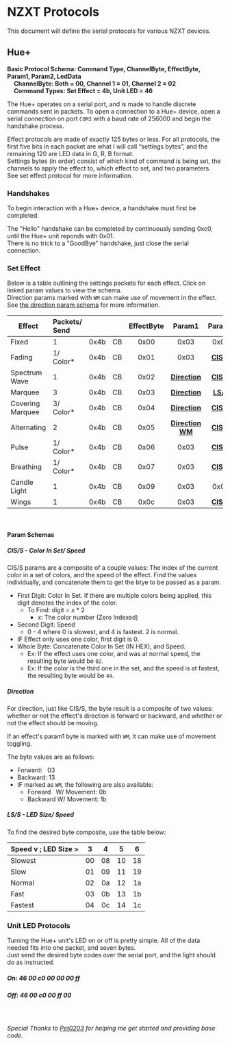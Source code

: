 # NZXT Protocols
This document will define the serial protocols for various NZXT devices.


## Hue+

**Basic Protocol Schema: Command Type, ChannelByte, EffectByte, Param1, Param2, LedData**
<br>&nbsp;&nbsp;&nbsp;&nbsp;**ChannelByte: Both = 00, Channel 1 = 01, Channel 2 = 02**
<br>&nbsp;&nbsp;&nbsp;&nbsp;**Command Types: Set Effect = 4b, Unit LED = 46**

The Hue+ operates on a serial port, and is made to handle discrete commands sent in packets.
To open a connection to a Hue+ device, open a serial connection on port `COM3` with a baud rate of 256000 and begin the handshake process.

Effect protocols are made of exactly 125 bytes or less. For all protocols, the first five bits in each packet are what I will call “settings bytes”, and the remaining 120 are LED data in G, R, B format. 
<br>Settings bytes (in order) consist of which kind of command is being set, the channels to apply the effect to, which effect to set, and two parameters. See set effect protocol for more information.


### Handshakes
To begin interaction with a Hue+ device, a handshake must first be completed.

The "Hello" handshake can be completed by continuously sending 0xc0, until the 
Hue+ unit reponds with 0x01.
<br>There is no trick to a "GoodBye" handshake, just close the serial connection.

### Set Effect 

Below is a table outlining the settings packets for each effect. Click on linked param values to view the schema.
<br>Direction params marked with `WM` can make use of movement in the effect. See [the direction param schema][0] for more information.

| Effect           | Packets/ Send |       |      | EffectByte | Param1                | Param2     |
| -------------    |:--------------| -----:|------|:----------:|:------:               |:-:         |
| Fixed            | 1             |  0x4b | CB   | 0x00       | 0x03                  | 0x02       |
| Fading           | 1/ Color*     |  0x4b | CB   | 0x01       | 0x03                  | [**CIS/S**][1] |
| Spectrum Wave    | 1             |  0x4b | CB   | 0x02       | [**Direction**][0]    | [**CIS/S**][1] |
| Marquee          | 3             |  0x4b | CB   | 0x03       | [**Direction**][0]    | [**LS/S**][2]  |
| Covering Marquee | 3/ Color*     |  0x4b | CB   | 0x04       | [**Direction**][0]    | [**CIS/S**][1] |
| Alternating      | 2             |  0x4b | CB   | 0x05       | [**Direction WM**][0] | [**CIS/S**][1] |
| Pulse            | 1/ Color*     |  0x4b | CB   | 0x06       | 0x03                  | [**CIS/S**][1] |
| Breathing        | 1/ Color*     |  0x4b | CB   | 0x07       | 0x03                  | [**CIS/S**][1] |
| Candle Light     | 1             |  0x4b | CB   | 0x09       | 0x03                  | 0x02           |
| Wings            | 1             |  0x4b | CB   | 0x0c       | 0x03                  | [**CIS/S**][1] |

<br>

#### Param Schemas
##### CIS/S - Color In Set/ Speed
CIS/S params are a composite of a couple values: The index of the current color in a set of colors, and the speed of the effect.
Find the values individually, and concatenate them to get the btye to be passed as a param.
 - First Digit: Color In Set. If there are multiple colors being applied, this digit denotes the index of the color.
    - To Find: digit = *x* * 2
        - *x*: The color number (Zero Indexed)
 - Second Digit: Speed
   - 0 - 4 where 0 is slowest, and 4 is fastest. 2 is normal.
 - IF Effect only uses one color, first digit is 0.
 - Whole Byte: Concatenate Color In Set (IN HEX), and Speed.
   - Ex: If the effect uses one color, and was at normal speed, the resulting byte would be `02`.
   - Ex: If the color is the third one in the set, and the speed is at fastest, the resulting byte would be `44`.

##### Direction
For direction, just like CIS/S, the byte result is a composite of two values: 
whether or not the effect's direction is forward or backward, and whether or not the effect should be moving.

If an effect's param1 byte is marked with `WM`, it can make use of movement toggling.

The byte values are as follows:
 - Forward: &nbsp;&nbsp;03
 - Backward:  13
 - IF marked as `WM`, the following are also available:
   - Forward &nbsp;&nbsp;W/ Movement: 0b
   - Backward W/ Movement: 1b


##### LS/S - LED Size/ Speed
To find the desired byte composite, use the table below:

| Speed v ; LED Size > | 3   | 4   | 5   | 6   |
| :------------------- | :-: | :-: | :-: | :-: |
| Slowest              | 00  | 08  | 10  | 18  |
| Slow                 | 01  | 09  | 11  | 19  |
| Normal               | 02  | 0a  | 12  | 1a  |
| Fast                 | 03  | 0b  | 13  | 1b  |
| Fastest              | 04  | 0c  | 14  | 1c  |


### Unit LED Protocols
Turning the Hue+ unit's LED on or off is pretty simple. All of the data needed fits into one packet, and seven bytes.
<br> Just send the desired byte codes over the serial port, and the light should do as instructed.

##### On: 46 00 c0 00 00 00 ff
##### Off: 46 00 c0 00 ff 00

<br>

###### Special Thanks to [Pet0203][4] for helping me get started and providing base code.

[0]: https://github.com/akmadian/NZXTSharp/blob/master/Docs/protocol.md#direction
[1]: https://github.com/akmadian/NZXTSharp/blob/master/Docs/protocol.md#ciss---color-in-set-speed
[2]: https://github.com/akmadian/NZXTSharp/blob/master/Docs/protocol.md#lss---led-size-speed
[3]: https://github.com/akmadian/NZXTSharp/blob/master/Docs/protocol.md#handshakes
[4]: https://github.com/Pet0203







